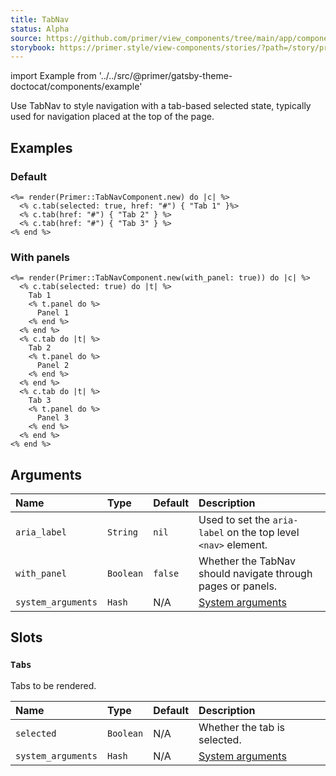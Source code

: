 ```yaml
---
title: TabNav
status: Alpha
source: https://github.com/primer/view_components/tree/main/app/components/primer/tab_nav_component.rb
storybook: https://primer.style/view-components/stories/?path=/story/primer-tab-nav-component
---
```


import Example from '../../src/@primer/gatsby-theme-doctocat/components/example'

<!-- Warning: AUTO-GENERATED file, do not edit. Add code comments to your Ruby instead <3 -->

Use TabNav to style navigation with a tab-based selected state, typically used for navigation placed at the top of the page.

## Examples

### Default

<Example src="  <div class='tabnav '>    <nav role='tablist' aria-label='' class='tabnav-tabs'>        <a href='#' role='tab' aria-current='page' class='tabnav-tab '>Tab 1</a>        <a href='#' role='tab' class='tabnav-tab '>Tab 2</a>        <a href='#' role='tab' class='tabnav-tab '>Tab 3</a>    </nav></div>" />

```erb
<%= render(Primer::TabNavComponent.new) do |c| %>
  <% c.tab(selected: true, href: "#") { "Tab 1" }%>
  <% c.tab(href: "#") { "Tab 2" } %>
  <% c.tab(href: "#") { "Tab 3" } %>
<% end %>
```

### With panels

<Example src="<tab-container>  <div class='tabnav '>    <nav role='tablist' aria-label='' class='tabnav-tabs'>        <button role='tab' type='button' aria-selected='true' class='tabnav-tab '>    Tab 1</button>        <button role='tab' type='button' class='tabnav-tab '>    Tab 2</button>        <button role='tab' type='button' class='tabnav-tab '>    Tab 3</button>    </nav></div>      <div role='tabpanel'>      Panel 1</div>      <div role='tabpanel' hidden='hidden'>      Panel 2</div>      <div role='tabpanel' hidden='hidden'>      Panel 3</div></tab-container>" />

```erb
<%= render(Primer::TabNavComponent.new(with_panel: true)) do |c| %>
  <% c.tab(selected: true) do |t| %>
    Tab 1
    <% t.panel do %>
      Panel 1
    <% end %>
  <% end %>
  <% c.tab do |t| %>
    Tab 2
    <% t.panel do %>
      Panel 2
    <% end %>
  <% end %>
  <% c.tab do |t| %>
    Tab 3
    <% t.panel do %>
      Panel 3
    <% end %>
  <% end %>
<% end %>
```

## Arguments

| Name | Type | Default | Description |
| :- | :- | :- | :- |
| `aria_label` | `String` | `nil` | Used to set the `aria-label` on the top level `<nav>` element. |
| `with_panel` | `Boolean` | `false` | Whether the TabNav should navigate through pages or panels. |
| `system_arguments` | `Hash` | N/A | [System arguments](/system-arguments) |

## Slots

### `Tabs`

Tabs to be rendered.

| Name | Type | Default | Description |
| :- | :- | :- | :- |
| `selected` | `Boolean` | N/A | Whether the tab is selected. |
| `system_arguments` | `Hash` | N/A | [System arguments](/system-arguments) |
